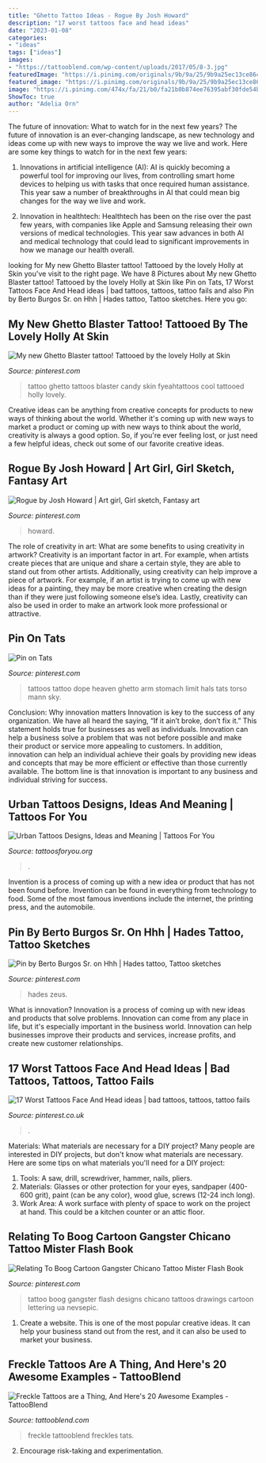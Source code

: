 ```yaml
---
title: "Ghetto Tattoo Ideas - Rogue By Josh Howard"
description: "17 worst tattoos face and head ideas"
date: "2023-01-08"
categories:
- "ideas"
tags: ["ideas"]
images:
- "https://tattooblend.com/wp-content/uploads/2017/05/8-3.jpg"
featuredImage: "https://i.pinimg.com/originals/9b/9a/25/9b9a25ec13ce86c49e4b0b37f83d9d7b.jpg"
featured_image: "https://i.pinimg.com/originals/9b/9a/25/9b9a25ec13ce86c49e4b0b37f83d9d7b.jpg"
image: "https://i.pinimg.com/474x/fa/21/b0/fa21b0b874ee76395abf30fde54bb687.jpg"
ShowToc: true
author: "Adelia Orn"
---
```



The future of innovation: What to watch for in the next few years?
The future of innovation is an ever-changing landscape, as new technology and ideas come up with new ways to improve the way we live and work. Here are some key things to watch for in the next few years: 
1. Innovations in artificial intelligence (AI): AI is quickly becoming a powerful tool for improving our lives, from controlling smart home devices to helping us with tasks that once required human assistance. This year saw a number of breakthroughs in AI that could mean big changes for the way we live and work. 

2. Innovation in healthtech: Healthtech has been on the rise over the past few years, with companies like Apple and Samsung releasing their own versions of medical technologies. This year saw advances in both AI and medical technology that could lead to significant improvements in how we manage our health overall. 


	

		
looking for My new Ghetto Blaster tattoo! Tattooed by the lovely Holly at Skin you've visit to the right page. We have 8 Pictures about My new Ghetto Blaster tattoo! Tattooed by the lovely Holly at Skin like Pin on Tats, 17 Worst Tattoos Face And Head ideas | bad tattoos, tattoos, tattoo fails and also Pin by Berto Burgos Sr. on Hhh | Hades tattoo, Tattoo sketches. Here you go:
		
    
## My New Ghetto Blaster Tattoo! Tattooed By The Lovely Holly At Skin

<img loading=lazy src="https://i.pinimg.com/originals/9b/9a/25/9b9a25ec13ce86c49e4b0b37f83d9d7b.jpg" onerror="this.onerror=null;this.src='https://tse4.mm.bing.net/th?id=OIP.cPRVdhFZnRaGX_Fg7-BElwAAAA&amp;pid=15.1';" alt="My new Ghetto Blaster tattoo! Tattooed by the lovely Holly at Skin">

_Source: pinterest.com_

>tattoo ghetto tattoos blaster candy skin fyeahtattoos cool tattooed holly lovely. 

	

Creative ideas can be anything from creative concepts for products to new ways of thinking about the world. Whether it's coming up with new ways to market a product or coming up with new ways to think about the world, creativity is always a good option. So, if you're ever feeling lost, or just need a few helpful ideas, check out some of our favorite creative ideas.

    
## Rogue By Josh Howard | Art Girl, Girl Sketch, Fantasy Art

<img loading=lazy src="https://i.pinimg.com/736x/9e/39/a4/9e39a4748a90abf378950030bd2cab9a.jpg" onerror="this.onerror=null;this.src='https://tse4.mm.bing.net/th?id=OIP.lJ40VgW9qHvqHpSfRc0kmQHaJ3&amp;pid=15.1';" alt="Rogue by Josh Howard | Art girl, Girl sketch, Fantasy art">

_Source: pinterest.com_

>howard. 

	

The role of creativity in art: What are some benefits to using creativity in artwork?
Creativity is an important factor in art. For example, when artists create pieces that are unique and share a certain style, they are able to stand out from other artists. Additionally, using creativity can help improve a piece of artwork. For example, if an artist is trying to come up with new ideas for a painting, they may be more creative when creating the design than if they were just following someone else’s idea. Lastly, creativity can also be used in order to make an artwork look more professional or attractive.

    
## Pin On Tats

<img loading=lazy src="https://i.pinimg.com/originals/be/1c/9a/be1c9aac71f1ca7683455b6d63fed3a9.jpg" onerror="this.onerror=null;this.src='https://tse3.mm.bing.net/th?id=OIP.jbyQk9dPLM8QBaMap3h4zgHaHa&amp;pid=15.1';" alt="Pin on Tats">

_Source: pinterest.com_

>tattoos tattoo dope heaven ghetto arm stomach limit hals tats torso mann sky. 

	

Conclusion: Why innovation matters
Innovation is key to the success of any organization. We have all heard the saying, “If it ain’t broke, don’t fix it.” This statement holds true for businesses as well as individuals. Innovation can help a business solve a problem that was not before possible and make their product or service more appealing to customers. In addition, innovation can help an individual achieve their goals by providing new ideas and concepts that may be more efficient or effective than those currently available. The bottom line is that innovation is important to any business and individual striving for success.

    
## Urban Tattoos Designs, Ideas And Meaning | Tattoos For You

<img loading=lazy src="https://www.tattoosforyou.org/wp-content/uploads/2017/07/Urban-Tattoo-Drawings.jpg" onerror="this.onerror=null;this.src='https://tse3.mm.bing.net/th?id=OIP.vOLdZj8P4_hkuex0lCJO-QHaJ4&amp;pid=15.1';" alt="Urban Tattoos Designs, Ideas and Meaning | Tattoos For You">

_Source: tattoosforyou.org_

>. 

	

Invention is a process of coming up with a new idea or product that has not been found before. Invention can be found in everything from technology to food. Some of the most famous inventions include the internet, the printing press, and the automobile.

    
## Pin By Berto Burgos Sr. On Hhh | Hades Tattoo, Tattoo Sketches

<img loading=lazy src="https://i.pinimg.com/736x/bf/64/00/bf64009911b8f2b2bd2757ac2d09b798.jpg" onerror="this.onerror=null;this.src='https://tse2.mm.bing.net/th?id=OIP.2CtjgaoPgnSBpEqp3BbqmAHaJD&amp;pid=15.1';" alt="Pin by Berto Burgos Sr. on Hhh | Hades tattoo, Tattoo sketches">

_Source: pinterest.com_

>hades zeus. 

	

What is innovation?
Innovation is a process of coming up with new ideas and products that solve problems. Innovation can come from any place in life, but it's especially important in the business world. Innovation can help businesses improve their products and services, increase profits, and create new customer relationships.

    
## 17 Worst Tattoos Face And Head Ideas | Bad Tattoos, Tattoos, Tattoo Fails

<img loading=lazy src="https://i.pinimg.com/474x/fa/21/b0/fa21b0b874ee76395abf30fde54bb687.jpg" onerror="this.onerror=null;this.src='https://tse3.mm.bing.net/th?id=OIP.iSVbAfwh73EfwyC36gPYjAAAAA&amp;pid=15.1';" alt="17 Worst Tattoos Face And Head ideas | bad tattoos, tattoos, tattoo fails">

_Source: pinterest.co.uk_

>. 

	

Materials: What materials are necessary for a DIY project?
Many people are interested in DIY projects, but don't know what materials are necessary. Here are some tips on what materials you'll need for a DIY project:
1. Tools: A saw, drill, screwdriver, hammer, nails, pliers.
2. Materials: Glasses or other protection for your eyes, sandpaper (400-600 grit), paint (can be any color), wood glue, screws (12-24 inch long).
3. Work Area: A work surface with plenty of space to work on the project at hand. This could be a kitchen counter or an attic floor.

    
## Relating To Boog Cartoon Gangster Chicano Tattoo Mister Flash Book

<img loading=lazy src="https://i.pinimg.com/originals/bf/d1/cc/bfd1cc99e19dca94cc05f6e6f0e2f7ac.jpg" onerror="this.onerror=null;this.src='https://tse3.mm.bing.net/th?id=OIP.Xjz0J06Uta4pZ_pC7UF6FwHaFw&amp;pid=15.1';" alt="Relating To Boog Cartoon Gangster Chicano Tattoo Mister Flash Book">

_Source: pinterest.com_

>tattoo boog gangster flash designs chicano tattoos drawings cartoon lettering ua nevsepic. 

	

1. Create a website. This is one of the most popular creative ideas. It can help your business stand out from the rest, and it can also be used to market your business.

    
## Freckle Tattoos Are A Thing, And Here&#039;s 20 Awesome Examples - TattooBlend

<img loading=lazy src="https://tattooblend.com/wp-content/uploads/2017/05/8-3.jpg" onerror="this.onerror=null;this.src='https://tse1.mm.bing.net/th?id=OIP.AMMNO1zjVi13B3ZaUBBS3wHaJP&amp;pid=15.1';" alt="Freckle Tattoos are a Thing, And Here&#039;s 20 Awesome Examples - TattooBlend">

_Source: tattooblend.com_

>freckle tattooblend freckles tats. 

	

2. Encourage risk-taking and experimentation.

